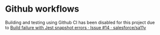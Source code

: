 # Github workflows

<!-- START doctoc generated TOC please keep comment here to allow auto update -->
<!-- DON'T EDIT THIS SECTION, INSTEAD RE-RUN doctoc TO UPDATE -->

<!-- END doctoc generated TOC please keep comment here to allow auto update -->

Building and testing using Github CI has been disabled for this project due to [Build failure with Jest snapshot errors · Issue #14 · salesforce/sa11y](https://github.com/salesforce/sa11y/issues/14)
